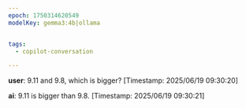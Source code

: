 ```yaml
---
epoch: 1750314620549
modelKey: gemma3:4b|ollama


tags:
  - copilot-conversation

---
```


**user**: 9.11 and 9.8, which is bigger?
[Timestamp: 2025/06/19 09:30:20]

**ai**: 9.11 is bigger than 9.8.
[Timestamp: 2025/06/19 09:30:21]